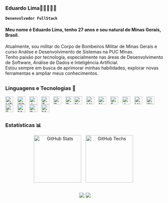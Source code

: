 ### Eduardo Lima👨🏽‍🚒👨‍💻

**`Desenvolvedor FullStack`**

#### Meu nome é Eduardo Lima, tenho 27 anos e sou natural de Minas Gerais, Brasil.

Atualmente, sou militar do Corpo de Bombeiros Militar de Minas Gerais e curso Análise e Desenvolvimento de Sistemas na PUC Minas.  
Tenho paixão por tecnologia, especialmente nas áreas de Desenvolvimento de Software, Análise de Dados e Inteligência Artificial.  
Estou sempre em busca de aprimorar minhas habilidades, explorar novas ferramentas e ampliar meus conhecimentos.

##

### Linguagens e Tecnologias 🤖

<img 
    align="left" 
    alt="HTML"
    title="HTML" 
    width="25px" 
    style="padding-right: 10px;" 
    src="https://cdn.jsdelivr.net/gh/devicons/devicon@latest/icons/html5/html5-original.svg" 
/>
<img 
    align="left" 
    alt="CSS" 
    title="CSS" 
    width="25px" 
    style="padding-right: 10px;" 
    src="https://cdn.jsdelivr.net/gh/devicons/devicon@latest/icons/css3/css3-original.svg" 
/>
<img 
    align="left" 
    alt="JavaScript" 
    title="JavaScript" 
    width="25px" 
    style="padding-right: 10px;" 
    src="https://devicon-website.vercel.app/api/javascript/plain.svg" 
/>
<img 
    align="left" 
    alt="TypeScript" 
    title="TypeScript" 
    width="25px" 
    style="padding-right: 10px;" 
    src="https://devicon-website.vercel.app/api/typescript/plain.svg" 
/>
<img 
    align="left" 
    alt="React" 
    title="React" 
    width="25px" 
    style="padding-right: 10px;" 
    src="https://cdn.jsdelivr.net/gh/devicons/devicon@latest/icons/react/react-original.svg" 
/>
<img 
    align="left" 
    alt="Bootstrap" 
    title="Bootstrap" 
    width="25px" 
    style="padding-right: 0px;" 
    src="https://devicon-website.vercel.app/api/bootstrap/plain.svg" 
/>
<img 
    align="left" 
    alt="Next.js" 
    title="Next.js" 
    width="25px" 
    style="padding-right: 10px;" 
    src="https://devicon-website.vercel.app/api/nextjs/original.svg?color=%23FFFFFF" 
/>
<img 
    align="left"
    alt="Vite" 
    title="Vite" 
    width="25px" 
    style="padding-right: 10px;" 
    src="https://cdn.jsdelivr.net/gh/devicons/devicon@latest/icons/vitejs/vitejs-original.svg" 
/>


<img 
    align="left" 
    alt="Node.js" 
    title="Node.js" 
    width="25px" 
    style="padding-right: 10px;" 
    src="https://devicon-website.vercel.app/api/nodejs/original.svg" 
/>
<img 
    align="left" 
    alt="Express.js" 
    title="Express.js" 
    width="25px" 
    style="padding-right: 10px;" 
    src="https://devicon-website.vercel.app/api/express/original.svg?color=%23FFFFFF" 
/>

<img 
    align="left" 
    alt="Jest" 
    title="Jest" 
    width="25px" 
    style="padding-right: 10px;" 
    src="https://cdn.jsdelivr.net/gh/devicons/devicon@latest/icons/jest/jest-plain.svg" 
/>
<img 
    align="left" 
    alt="Vitest" 
    title="Vitest" 
    width="25px" 
    style="padding-right: 10px;" 
    src="https://cdn.jsdelivr.net/gh/devicons/devicon@latest/icons/vitest/vitest-original.svg" 
/>
<img  
    align="left"
    alt="Git" 
    title="Git" 
    width="25px" 
    style="padding-right: 10px;" 
    src="https://cdn.jsdelivr.net/gh/devicons/devicon@latest/icons/git/git-original.svg" 
/>
<img 
    align="left" 
    alt="Expo" 
    title="Expo" 
    width="25px" 
    style="padding-right: 10px;" 
    src="https://github.com/user-attachments/assets/a44c1109-a87c-4054-bc6a-5bd458f36bdc" 
/>


<img 
    align="left" 
    alt="MongoDB" 
    title="MongoDB" 
    width="25px" 
    style="padding-right: 10px;" 
    src="https://cdn.jsdelivr.net/gh/devicons/devicon@latest/icons/mongodb/mongodb-original.svg" 
/>
<img 
    align="left" 
    alt="Prisma" 
    title="Prisma" 
    width="25px" 
    style="padding-right: 10px;" 
    src="https://github.com/user-attachments/assets/84493630-da14-401e-9c59-7b83b779f0b9" 
/>

<img  
    alt="MySQL" 
    title="MySQL" 
    width="25px" 
    style="padding-right: 10px;" 
    src="https://cdn.jsdelivr.net/gh/devicons/devicon@latest/icons/mysql/mysql-original-wordmark.svg" 
/>

##

### Estatísticas 📊

<div align="center">
  <img
    alt="GitHub Stats" 
    height="150" 
    style="padding-right: 10px;" 
    src="https://github-readme-stats.vercel.app/api?username=eduardocesl&theme=dark&hide_border=false&border_color=4caf61&include_all_commits=true&count_private=true&locale=pt-br&show_icons=true&rank_icon=github" 
  />
    <img 
alt="GitHub Techs"
height="150"
style="padding-right: 10px;"
src="https://github-readme-stats.vercel.app/api/top-langs/?username=eduardocesl&layout=compact&hide_progress=false&theme=dark&hide_border=false&border_color=4caf61&count_private=true&locale=pt-br"
/>
</div>

##
<div align="center">
<a href="https://www.linkedin.com/in/eduardocesl" target="_blank"><img src="https://img.shields.io/badge/-LinkedIn-%230077B5?style=for-the-badge&logo=linkedin&logoColor=white" target="_blank"></a>
<a href = "mailto:lima.eduardocesl@gmail.com"><img src="https://img.shields.io/badge/-Gmail-%23333?style=for-the-badge&logo=gmail&logoColor=white" target="_blank"></a>
</div>
